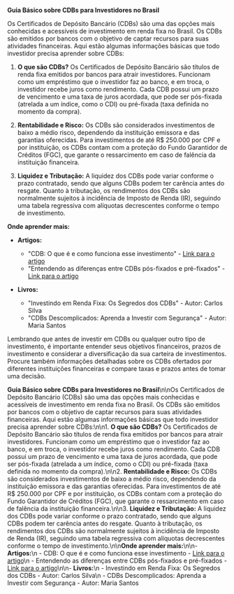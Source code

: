 **Guia Básico sobre CDBs para Investidores no Brasil**

Os Certificados de Depósito Bancário (CDBs) são uma das opções mais conhecidas e acessíveis de investimento em renda fixa no Brasil. Os CDBs são emitidos por bancos com o objetivo de captar recursos para suas atividades financeiras. Aqui estão algumas informações básicas que todo investidor precisa aprender sobre CDBs:

1. **O que são CDBs?** Os Certificados de Depósito Bancário são títulos de renda fixa emitidos por bancos para atrair investidores. Funcionam como um empréstimo que o investidor faz ao banco, e em troca, o investidor recebe juros como rendimento. Cada CDB possui um prazo de vencimento e uma taxa de juros acordada, que pode ser pós-fixada (atrelada a um índice, como o CDI) ou pré-fixada (taxa definida no momento da compra).

2. **Rentabilidade e Risco:** Os CDBs são considerados investimentos de baixo a médio risco, dependendo da instituição emissora e das garantias oferecidas. Para investimentos de até R$ 250.000 por CPF e por instituição, os CDBs contam com a proteção do Fundo Garantidor de Créditos (FGC), que garante o ressarcimento em caso de falência da instituição financeira.

3. **Liquidez e Tributação:** A liquidez dos CDBs pode variar conforme o prazo contratado, sendo que alguns CDBs podem ter carência antes do resgate. Quanto à tributação, os rendimentos dos CDBs são normalmente sujeitos à incidência de Imposto de Renda (IR), seguindo uma tabela regressiva com alíquotas decrescentes conforme o tempo de investimento.

**Onde aprender mais:**

- **Artigos:**
  - "CDB: O que é e como funciona esse investimento" - [Link para o artigo](https://www.infomoney.com.br/guias/cdb/)
  - "Entendendo as diferenças entre CDBs pós-fixados e pré-fixados" - [Link para o artigo](https://exame.com/invest/o-que-e-cdb-pre-e-pos-fixado/)

- **Livros:**
  - "Investindo em Renda Fixa: Os Segredos dos CDBs" - Autor: Carlos Silva
  - "CDBs Descomplicados: Aprenda a Investir com Segurança" - Autor: Maria Santos

Lembrando que antes de investir em CDBs ou qualquer outro tipo de investimento, é importante entender seus objetivos financeiros, prazos de investimento e considerar a diversificação da sua carteira de investimentos. Procure também informações detalhadas sobre os CDBs ofertados por diferentes instituições financeiras e compare taxas e prazos antes de tomar uma decisão.


**Guia Básico sobre CDBs para Investidores no Brasil**\n\nOs Certificados de Depósito Bancário (CDBs) são uma das opções mais conhecidas e acessíveis de investimento em renda fixa no Brasil. Os CDBs são emitidos por bancos com o objetivo de captar recursos para suas atividades financeiras. Aqui estão algumas informações básicas que todo investidor precisa aprender sobre CDBs:\n\n1. **O que são CDBs?** Os Certificados de Depósito Bancário são títulos de renda fixa emitidos por bancos para atrair investidores. Funcionam como um empréstimo que o investidor faz ao banco, e em troca, o investidor recebe juros como rendimento. Cada CDB possui um prazo de vencimento e uma taxa de juros acordada, que pode ser pós-fixada (atrelada a um índice, como o CDI) ou pré-fixada (taxa definida no momento da compra).\n\n2. **Rentabilidade e Risco:** Os CDBs são considerados investimentos de baixo a médio risco, dependendo da instituição emissora e das garantias oferecidas. Para investimentos de até R$ 250.000 por CPF e por instituição, os CDBs contam com a proteção do Fundo Garantidor de Créditos (FGC), que garante o ressarcimento em caso de falência da instituição financeira.\n\n3. **Liquidez e Tributação:** A liquidez dos CDBs pode variar conforme o prazo contratado, sendo que alguns CDBs podem ter carência antes do resgate. Quanto à tributação, os rendimentos dos CDBs são normalmente sujeitos à incidência de Imposto de Renda (IR), seguindo uma tabela regressiva com alíquotas decrescentes conforme o tempo de investimento.\n\n**Onde aprender mais:**\n\n- **Artigos:**\n  - CDB: O que é e como funciona esse investimento - [Link para o artigo](https://www.infomoney.com.br/guias/cdb/)\n  - Entendendo as diferenças entre CDBs pós-fixados e pré-fixados - [Link para o artigo](https://exame.com/invest/o-que-e-cdb-pre-e-pos-fixado/)\n\n- **Livros:**\n  - Investindo em Renda Fixa: Os Segredos dos CDBs - Autor: Carlos Silva\n  - CDBs Descomplicados: Aprenda a Investir com Segurança - Autor: Maria Santos